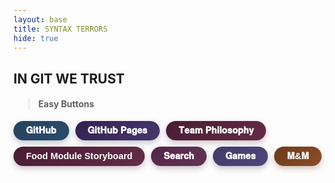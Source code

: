 ```yaml
---
layout: base
title: SYNTAX TERRORS
hide: true
---
```


## IN GIT WE TRUST

> #### Easy Buttons 

<div style="display: flex; flex-wrap: wrap; gap: 10px;">
  <button class="btn-md btn-rounded btn-skyblue" onclick="window.location.href='https://github.com/McHopiee/SyntaxTerrors'">
      𝐆𝐢𝐭𝐇𝐮𝐛
  </button>
  <button class="btn-md btn-rounded btn-lavender" onclick="window.location.href='https://mchopiee.github.io/SyntaxTerrors/'">
      𝐆𝐢𝐭𝐇𝐮𝐛 𝐏𝐚𝐠𝐞𝐬
  </button>
  <button class="btn-md btn-rounded btn-rose" onclick="window.location.href='./teamphilosophy.html'">
      𝐓𝐞𝐚𝐦 𝐏𝐡𝐢𝐥𝐨𝐬𝐨𝐩𝐡𝐲 
  </button>
   <button class="btn-md btn-rounded btn-rose" onclick="window.location.href='/foodmodulestoryboard/'">
      Food Module Storyboard
  </button>
  
  <button class="btn-md btn-rounded btn-magenta" onclick="window.location.href='https://mchopiee.github.io/SyntaxTerrors/search/'">
      𝐒𝐞𝐚𝐫𝐜𝐡 
  </button>
  <button class="btn-md btn-rounded btn-violet" onclick="window.location.href='/SyntaxTerrors/games/'">
      𝐆𝐚𝐦𝐞𝐬
  </button>
  <button class="btn-md btn-rounded btn-orange" onclick="window.location.href='/SyntaxTerrors/gamify/adventureGame'">
      𝐌&𝐌
  </button>
</div>

<style>
/* size */
.btn-md {
  padding: 7px 20px;
  font-size: 0.9rem;
  font-weight: bold;
}

/* style */
.btn-rounded {
  border-radius: 2.5rem;
  border: none;
  cursor: pointer;
  transition: transform 0.2s ease, box-shadow 0.2s ease;
  color: white;
}

/* muted darker palette */
.btn-skyblue {
  background: linear-gradient(135deg, #26435fff, #2c4b6bff); /* muted navy */
  box-shadow: 0 4px 10px rgba(48, 71, 94, 0.3);
}
.btn-lavender {
  background: linear-gradient(135deg, #322052ff, #47386cff); /* muted lavender */
  box-shadow: 0 4px 10px rgba(74, 63, 101, 0.3);
}
.btn-rose {
  background: linear-gradient(135deg, #491c32ff, #642c47ff); /* muted rose */
  box-shadow: 0 4px 10px rgba(99, 57, 77, 0.3);
}
.btn-magenta {
  background: linear-gradient(135deg, #562649ff, #613554ff); /* muted plum */
  box-shadow: 0 4px 10px rgba(92, 52, 80, 0.3);
}
.btn-violet {
  background: linear-gradient(135deg, #433c6aff, #4e467bff); /* muted violet */
  box-shadow: 0 4px 10px rgba(67, 61, 101, 0.3);
}
.btn-orange {
  background: linear-gradient(135deg, #6b3a1dff, #8c4e28ff); /* muted orange */
  box-shadow: 0 4px 10px rgba(107, 58, 29, 0.3);
}

/* hover effects */
.btn-skyblue:hover {
  transform: scale(1.07);
  box-shadow: 0 6px 14px rgba(48, 71, 94, 0.45);
}
.btn-lavender:hover {
  transform: scale(1.07);
  box-shadow: 0 6px 14px rgba(74, 63, 101, 0.45);
}
.btn-rose:hover {
  transform: scale(1.07);
  box-shadow: 0 6px 14px rgba(99, 57, 77, 0.45);
}
.btn-magenta:hover {
  transform: scale(1.07);
  box-shadow: 0 6px 14px rgba(92, 52, 80, 0.45);
}
.btn-violet:hover {
  transform: scale(1.07);
  box-shadow: 0 6px 14px rgba(67, 61, 101, 0.45);
}
.btn-orange:hover {
  transform: scale(1.07);
  box-shadow: 0 6px 14px rgba(107, 58, 29, 0.45);
}
</style>
